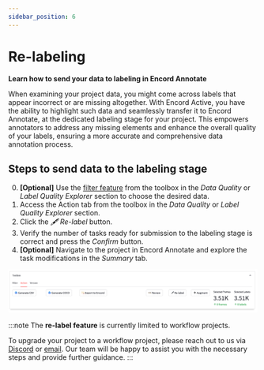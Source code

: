 ```yaml
---
sidebar_position: 6
---
```


# Re-labeling

**Learn how to send your data to labeling in Encord Annotate**

When examining your project data, you might come across labels that appear incorrect or are missing altogether.
With Encord Active, you have the ability to highlight such data and seamlessly transfer it to Encord Annotate, at the dedicated labeling stage for your project.
This empowers annotators to address any missing elements and enhance the overall quality of your labels, ensuring a more accurate and comprehensive data annotation process.

## Steps to send data to the labeling stage

0. **[Optional]** Use the [filter feature](../user-guide/filtering) from the toolbox in the _Data Quality_ or _Label Quality_ _Explorer_ section to choose the desired data. 
1. Access the Action tab from the toolbox in the _Data Quality_ or _Label Quality_ _Explorer_ section.
2. Click the _🖋 Re-label_ button.
3. Verify the number of tasks ready for submission to the labeling stage is correct and press the _Confirm_ button.  
4. **[Optional]** Navigate to the project in Encord Annotate and explore the task modifications in the _Summary_ tab.

![action-tab-in-toolbox](../images/user-guide/action-tab-in-toolbox.png)

:::note
The **re-label feature** is currently limited to workflow projects.

To upgrade your project to a workflow project, please reach out to us via [Discord][join-discord] or [email][ea-email].
Our team will be happy to assist you with the necessary steps and provide further guidance.
:::

[join-discord]: https://discord.gg/TU6yT7Uvx3
[ea-email]: mailto:active@encord.com
